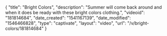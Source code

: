 {
    "title": "Bright Colors",
    "description": "Summer will come back around and when it does be ready with these bright colors clothing.",
    "videoid": "181814684",
    "date_created": "1541167139",
    "date_modified": "1546466828",
    "type": "captivate",
    "layout": "video",
    "url": "\/v\/bright-colors\/181814684"
}